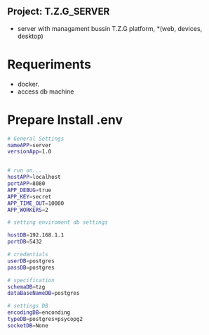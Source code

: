 ## Project: T.Z.G_SERVER

- server with managament bussin T.Z.G  platform, *(web, devices, desktop)

# Requeriments
- docker.
- access db machine

# Prepare Install  .env
```bash
# General Settings 
nameAPP=server
versionApp=1.0


# run on...
hostAPP=localhost
portAPP=8080
APP_DEBUG=true
APP_KEY=secret
APP_TIME_OUT=10000
APP_WORKERS=2

# setting enviroment db settings

hostDB=192.168.1.1
portDB=5432

# credentials
userDB=postgres
passDB=postgres

# specification
schemaDB=tzg
dataBaseNameDB=postgres

# settings DB
encodingDB=enconding
typeDB=postgres+psycopg2
socketDB=None

```